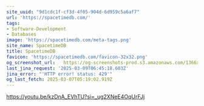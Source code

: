 ```yaml
---
site_uuid: "9d1cdc1f-cf3d-4f05-904d-6d959c5a6af7"
url: 'https://spacetimedb.com/'
tags:
- Software-Development
- Databases
image: 'https://spacetimedb.com/meta-tags.png'
site_name: SpacetimeDB
title: SpacetimeDB
favicon: 'https://spacetimedb.com/favicon-32x32.png'
og_screenshot_url:   https://og-screenshots-prod.s3.amazonaws.com/1366x768/80/false/2f3f9513cb7d4318ba57c786af7c7eb4e7d2595ec91daa0cd3f35509b07a04b9.jpeg
last_jina_request: '2025-03-09T06:45:18.603Z'
jina_error: "'HTTP error! status: 429'"
og_last_fetch: 2025-03-07T05:19:02.919Z
---
```


https://youtu.be/kzDnA_EVhTU?si=_ug2XNeE4OqUrFJj
